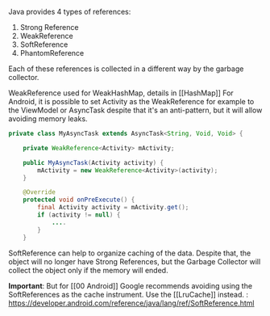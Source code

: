 Java provides 4 types of references:
1. Strong Reference
2. WeakReference
3. SoftReference
4. PhantomReference

Each of these references is collected in a different way by the garbage collector.


WeakReference used for WeakHashMap, details in [[HashMap]]
For Android, it is possible to set Activity as the WeakReference for example to the ViewModel or AsyncTask despite that it's an anti-pattern, but it will allow avoiding memory leaks.

```java
private class MyAsyncTask extends AsyncTask<String, Void, Void> {

    private WeakReference<Activity> mActivity;

    public MyAsyncTask(Activity activity) {
        mActivity = new WeakReference<Activity>(activity);
    }

    @Override
    protected void onPreExecute() {
        final Activity activity = mActivity.get();
        if (activity != null) {
            ....
        }
    }
```


SoftReference can help to organize caching of the data. Despite that, the object will no longer have Strong References, but the Garbage Collector will collect the object only if the memory will ended. 

**Important**: But for [[00 Android]] Google recommends avoiding using the SoftReferences as the cache instrument. Use the [[LruCache]] instead. : https://developer.android.com/reference/java/lang/ref/SoftReference.html
